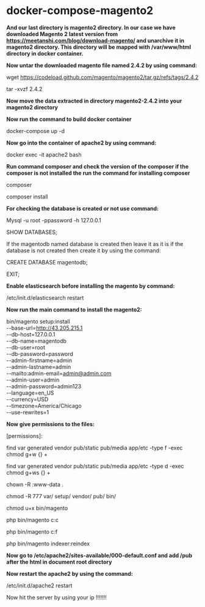# docker-compose-magento2

**And our last directory is magento2 directory. In our case we have downloaded Magento 2 latest version from https://meetanshi.com/blog/download-magento/ and unarchive it in magento2 directory. This directory will be mapped with /var/www/html directory in docker container.**

**Now untar the downloaded magento file named 2.4.2 by using command:**

wget https://codeload.github.com/magento/magento2/tar.gz/refs/tags/2.4.2

tar -xvzf 2.4.2

**Now move the data extracted in directory magento2-2.4.2 into your magento2 directory**

**Now run the command to build docker container**

docker-compose up -d 

**Now go into the container of apache2 by using command:**

docker exec -it apache2 bash

**Run command composer and check the version of the composer if the composer is not installed the run the command for installing composer**

composer

composer install

**For checking the database is created or not use command:**

Mysql -u root -ppassword -h 127.0.0.1

SHOW DATABASES;

If the magentodb named database is created then leave it as it is if the database is not created then create it by using the command:

CREATE DATABASE 	magentodb;

EXIT;

**Enable elasticsearch before installing the magento by command:**

/etc/init.d/elasticsearch restart

**Now run the main command to install the magento2:**

bin/magento setup:install \
--base-url=http://43.205.215.1 \
--db-host=127.0.0.1 \
--db-name=magentodb \
--db-user=root \
--db-password=password \
--admin-firstname=admin \
--admin-lastname=admin \
--mailto:admin-email=admin@admin.com \
--admin-user=admin \
--admin-password=admin123 \
--language=en_US \
--currency=USD \
--timezone=America/Chicago \
--use-rewrites=1


**Now give permissions to the files:**

[permissions]:

find var generated vendor pub/static pub/media app/etc -type f -exec chmod g+w {} +

find var generated vendor pub/static pub/media app/etc -type d -exec chmod g+ws {} +

chown -R :www-data .

chmod -R 777 var/ setup/ vendor/ pub/ bin/

chmod u+x bin/magento

php bin/magento c:c

php bin/magento c:f

php bin/magento indexer:reindex

**Now go to /etc/apache2/sites-available/000-default.conf and add /pub after the html in document root directory** 

**Now restart the apache2 by using the command:**

/etc/init.d/apache2 restart

Now hit the server by using your ip !!!!!!!

